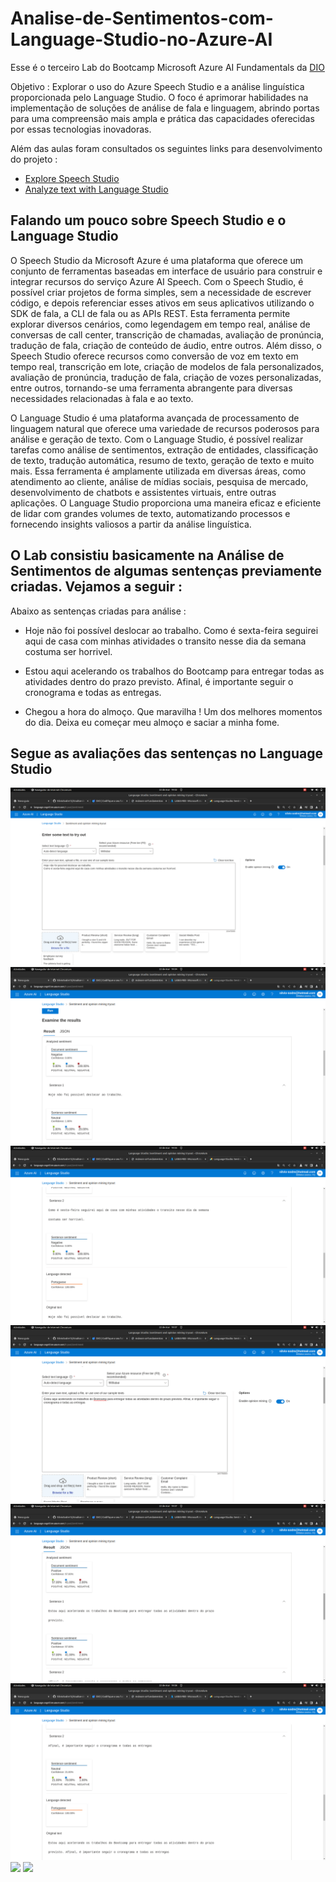 # Analise-de-Sentimentos-com-Language-Studio-no-Azure-AI

Esse é o terceiro Lab do Bootcamp Microsoft Azure AI Fundamentals da [DIO](https://www.dio.me/)

Objetivo : Explorar o uso do Azure Speech Studio e a análise linguística proporcionada pelo Language Studio.
           O foco é  aprimorar  habilidades na implementação de soluções de análise de fala e linguagem, abrindo portas para uma compreensão mais ampla e prática das capacidades 
           oferecidas por essas tecnologias inovadoras.

Além das aulas foram consultados os seguintes links  para desenvolvimento do projeto :

  * [Explore Speech Studio](https://microsoftlearning.github.io/mslearn-ai-fundamentals/Instructions/Labs/09-speech.html)
  * [Analyze text with Language Studio](https://microsoftlearning.github.io/mslearn-ai-fundamentals/Instructions/Labs/06-text-analysis.html)
           



## Falando um pouco sobre Speech Studio e o Language Studio

O Speech Studio da Microsoft Azure é uma plataforma que oferece um conjunto de ferramentas baseadas em interface de usuário para construir e integrar recursos do serviço Azure AI Speech. Com o Speech Studio, é possível criar projetos de forma simples, sem a necessidade de escrever código, e depois referenciar esses ativos em seus aplicativos utilizando o SDK de fala, a CLI de fala ou as APIs REST. Esta ferramenta permite explorar diversos cenários, como legendagem em tempo real, análise de conversas de call center, transcrição de chamadas, avaliação de pronúncia, tradução de fala, criação de conteúdo de áudio, entre outros. Além disso, o Speech Studio oferece recursos como conversão de voz em texto em tempo real, transcrição em lote, criação de modelos de fala personalizados, avaliação de pronúncia, tradução de fala, criação de vozes personalizadas, entre outros, tornando-se uma ferramenta abrangente para diversas necessidades relacionadas à fala e ao texto.


O Language Studio é uma plataforma avançada de processamento de linguagem natural que oferece uma variedade de recursos poderosos para análise e geração de texto. Com o Language Studio, é possível realizar tarefas como análise de sentimentos, extração de entidades, classificação de texto, tradução automática, resumo de texto, geração de texto e muito mais. Essa ferramenta é amplamente utilizada em diversas áreas, como atendimento ao cliente, análise de mídias sociais, pesquisa de mercado, desenvolvimento de chatbots e assistentes virtuais, entre outras aplicações. O Language Studio proporciona uma maneira eficaz e eficiente de lidar com grandes volumes de texto, automatizando processos e fornecendo insights valiosos a partir da análise linguística.


## O Lab consistiu basicamente na Análise de Sentimentos de algumas sentenças previamente criadas. Vejamos a seguir : 

   Abaixo as sentenças criadas para análise :

   * Hoje não foi possível deslocar ao trabalho. Como é sexta-feira seguirei aqui de casa com minhas atividades o transito nesse dia da semana costuma ser horrivel. 

 * Estou aqui acelerando os trabalhos do Bootcamp para entregar todas as atividades dentro do prazo previsto. Afinal, é importante seguir o cronograma e todas as entregas.

 * Chegou a hora do almoço. Que maravilha ! Um dos melhores momentos do dia.
    Deixa eu começar meu almoço e saciar a minha fome.



## Segue as avaliações das sentenças no Language Studio 


<img src="Imagem_sentenca1.png">


<img src="Resultado_Imagem_sentenca.png">

<img src="Imagem_sentenca2.png">


<img src="Bootcamp.png">

<img src="Saida1Bootcamp.png">

<img src="Saida2Bootcamp.png">

<img src="Almoco.png">

<img src="AlmocoSaida.png">





           

